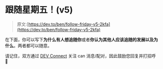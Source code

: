 # 跟随星期五！(v5)

> 原文:[https://dev.to/ben/follow-friday-v5-2kfa](https://dev.to/ben/follow-friday-v5-2kfa)

在下面，你可以写下**为什么有人想追随你**或者**你认为其他人应该追随的发展以及为什么**。两者都可以随意。

请记住，双方通过 [DEV Connect](https://dev.to/connect) 关注 can 消息/配对，因此鼓励您回复并打招呼👋